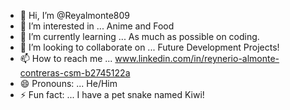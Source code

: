 - 👋 Hi, I’m @Reyalmonte809
- 👀 I’m interested in ... Anime and Food
- 🌱 I’m currently learning ... As much as possible on coding.
- 💞️ I’m looking to collaborate on ... Future Development Projects!
- 📫 How to reach me ... www.linkedin.com/in/reynerio-almonte-contreras-csm-b2745122a 
- 😄 Pronouns: ... He/Him
- ⚡ Fun fact: ... I have a pet snake named Kiwi!

<!---
Reyalmonte809/Reyalmonte809 is a ✨ special ✨ repository because its `README.md` (this file) appears on your GitHub profile.
You can click the Preview link to take a look at your changes.
--->
